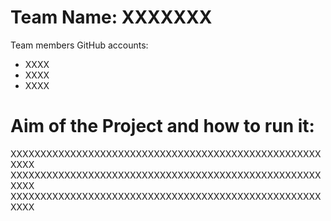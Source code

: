 # Team Name: XXXXXXX

Team members GitHub accounts:
- XXXX
- XXXX
- XXXX

# Aim of the Project and how to run it:

XXXXXXXXXXXXXXXXXXXXXXXXXXXXXXXXXXXXXXXXXXXXXXXXXXXXXXXX 
XXXXXXXXXXXXXXXXXXXXXXXXXXXXXXXXXXXXXXXXXXXXXXXXXXXXXXXX
XXXXXXXXXXXXXXXXXXXXXXXXXXXXXXXXXXXXXXXXXXXXXXXXXXXXXXXX
